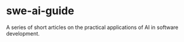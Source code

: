 # swe-ai-guide
A series of short articles on the practical applications of AI in software development.
